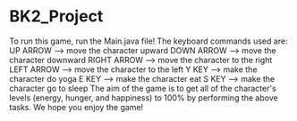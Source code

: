 # BK2_Project
To run this game, run the Main.java file! 
The keyboard commands used are:
UP ARROW --> move the character upward
DOWN ARROW --> move the character downward
RIGHT ARROW --> move the character to the right
LEFT ARROW --> move the character to the left
Y KEY --> make the character do yoga
E KEY --> make the character eat
S KEY -->  make the character go to sleep
The aim of the game is to get all of the character's levels (energy, hunger, and happiness) to 100% by performing the above tasks.
We hope you enjoy the game!
